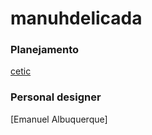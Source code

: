 # manuhdelicada
### Planejamento
[cetic](https://www.cetic.br/)
### Personal designer
[Emanuel Albuquerque]
